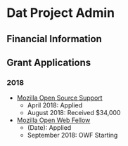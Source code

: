 # Dat Project Admin


## Financial Information



## Grant Applications

### 2018

* [Mozilla Open Source Support](/2018-MOSS)
  * April 2018: Applied
  * August 2018: Received $34,000
* [Mozilla Open Web Fellow](/2018-MOWF)
  * (Date): Applied
  * September 2018: OWF Starting



